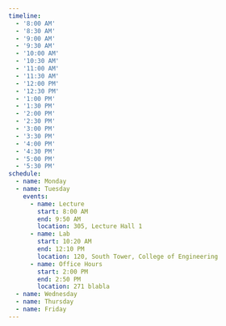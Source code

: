 ```yaml
---
timeline:
  - '8:00 AM'
  - '8:30 AM'
  - '9:00 AM'
  - '9:30 AM'
  - '10:00 AM'
  - '10:30 AM'
  - '11:00 AM'
  - '11:30 AM'
  - '12:00 PM'
  - '12:30 PM'
  - '1:00 PM'
  - '1:30 PM'
  - '2:00 PM'
  - '2:30 PM'
  - '3:00 PM'
  - '3:30 PM'
  - '4:00 PM'
  - '4:30 PM'
  - '5:00 PM'
  - '5:30 PM'
schedule:
  - name: Monday
  - name: Tuesday
    events:
      - name: Lecture
        start: 8:00 AM
        end: 9:50 AM
        location: 305, Lecture Hall 1
      - name: Lab
        start: 10:20 AM
        end: 12:10 PM
        location: 120, South Tower, College of Engineering
      - name: Office Hours
        start: 2:00 PM
        end: 2:50 PM
        location: 271 blabla
  - name: Wednesday
  - name: Thursday
  - name: Friday
---
```

